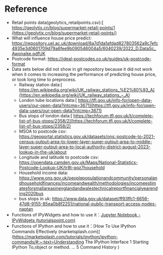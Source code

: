 # Reference

- Retail points data(geolytics_retailpoints.csv):[ https://geolytix.cn/blog/supermarket-retail-points/](https://geolytix.cn/blog/supermarket-retail-points/)
- What will influence house price predict: https://repository.uel.ac.uk/download/8a7d1da1afdad827803562a9c7efc4935e3d0601709d79a6fee9b090546004a5/6040239/2022_D.DataSc_Awonaike.pdfUK 
- Postcode format: https://ideal-postcodes.co.uk/guides/uk-postcode-format
- Data sets below did not show in git repository because it did not work when it comes to increasing the performance of predicting house price, or took long time to preprocess.
  - Railway station data:[ https://en.wikipedia.org/wiki/UK_railway_stations_%E2%80%93_A](https://en.wikipedia.org/wiki/UK_railway_stations_–_A)
  - London tube locations data:[ https://tfl.gov.uk/info-for/open-data-users/our-open-data?intcmp=3671](https://tfl.gov.uk/info-for/open-data-users/our-open-data?intcmp=3671)
  - Bus stops of london data:[ https://techforum.tfl.gov.uk/t/complete-list-of-bus-stops/2358/2](https://techforum.tfl.gov.uk/t/complete-list-of-bus-stops/2358/2)
  - MSOA to postcode csv: https://geoportal.statistics.gov.uk/datasets/ons::postcode-to-2021-census-output-area-to-lower-layer-super-output-area-to-middle-layer-super-output-area-to-local-authority-district-august-2023-lookup-in-the-uk/about 
  - Longitude and latitude to postcode csv: https://opendata.camden.gov.uk/Maps/National-Statistics-Postcode-Lookup-UK/tr8t-gqz7household 
  - Household income data: https://www.ons.gov.uk/peoplepopulationandcommunity/personalandhouseholdfinances/incomeandwealth/methodologies/incomeestimatesforsmallareasinenglandandwalestechnicalreportfinancialyearending2020bus 
  - bus stops in uk: https://www.data.gov.uk/dataset/ff93ffc1-6656-47d8-9155-85ea0b8f2251/national-public-transport-access-nodes-naptan
- Functions of IPyWidgets and how to use it：[Jupyter Notebook - IPyWidgets (tutorialspoint.com)](https://www.tutorialspoint.com/jupyter/jupyter_notebook_ipywidgets.htm)
- Functions of IPython and how to use it：[How To Use IPython Commands Effectively (marketsplash.com)](https://marketsplash.com/tutorials/ipython/ipython-commands/#:~:text=Understanding The IPython Interface 1 Starting IPython To,object or method. ... 5 Command History )

